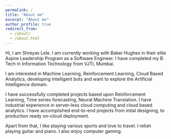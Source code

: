 ```yaml
---
permalink: /
title: "About me"
excerpt: "About me"
author_profile: true
redirect_from: 
  - /about/
  - /about.html
---
```


Hi, I am Shreyas Lele. I am currently working with Baker Hughes in their elite Aspire Leadership Program as a Software Engineer. I have completed my B. Tech in Information Technology from VJTI, Mumbai.  

I am interested in Machine Learning, Reinforcement Learning, Cloud Based Analytics, developing intelligent bots and want to explore the Artificial Intelligence domain.

I have successfully completed projects based upon Reinforcement Learning, Time series forecasting, Neural Machine Translation. I have industrial experience in server-less cloud computing and cloud based analytics. I have accomplished end-to-end projects from intial designing, to production ready on-cloud deployment. 

Apart from that, I like playing various sports and love to travel. I relish playing guitar and piano. I also enjoy computer gaming. 
